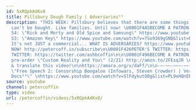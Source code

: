 ```yaml
---
id: 5xRQpkAdKx8
title: Pillsbury Dough Family | Adversaries⁵⁵
description: "THIS WEEK: Pillsbury believes that there are some things at home that
  can't be bought. Like families. Until now! \U0001F4A5BECOME A PATRON: http://patreon.com/petercoffin\n\n⏪EPISODE
  54: \"Rick and Morty and Old Spice and Samsung\" https://www.youtube.com/watch?v=SJfzf7aHFxk&list=PL9oHQnEByWyXeSTT3Vm3oyTR-e3Tg0Vj0\n⏪EPISODE
  53: \"Amazon Key\" https://www.youtube.com/watch?v=7So9369gSNQ&list=PL9oHQnEByWyXeSTT3Vm3oyTR-e3Tg0Vj0\n\n\n❓
  It's not JUST a commercial... WHAT IS ADVERSARIES? https://www.youtube.com/watch?v=eiyOLXfOin4&index=3&list=PL9oHQnEByWyXeSTT3Vm3oyTR-e3Tg0Vj0\n\n*************************\n\n\U0001F4FASubscribe
  NOW! http://petercoff.in/subscribe\n\U0001F426PETER'S TWITTER: https://twitter.com/petercoffin\n\U0001F426ASHLEIGH'S
  TWITTER: https://twitter.com/ashbcoffin\n\n\U0001F496BECOME A PATRON! http://patreon.com/petercoffin\n\U0001F4D5
  pre-order \"Custom Reality and You\" (2/21) http://amzn.to/2FEsqJR \n\nHelp us caption
  & translate this video!\n\nhttps://amara.org/v/daFf/\n\n-~-~~-~~~-~~-~-\nNEW VIDEO:
  \"Free Speech 2: Censorship Boogaloo (Infowars, Steven Crowder) | Very Important
  Docs²³\" \nhttps://www.youtube.com/watch?v=SlFdykutQ0g&list=PL9oHQnEByWyXObkJN9YYQS9hxBjpN8RLG\n-~-~~-~~~-~~-~-"
source: youtube
channel: petercoffin
type: video
url: /petercoffin/videos/5xRQpkAdKx8/
---
```


